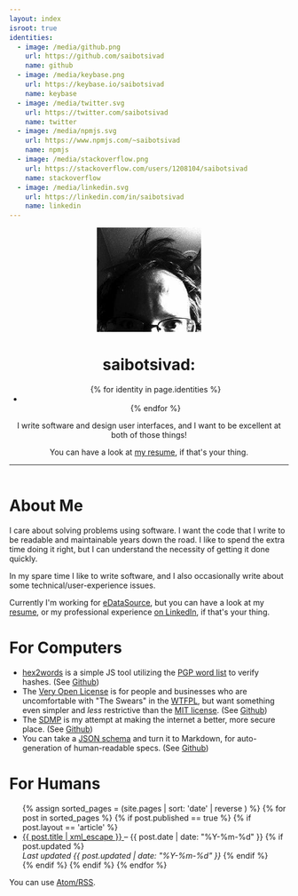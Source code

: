 ```yaml
---
layout: index
isroot: true
identities:
  - image: /media/github.png
    url: https://github.com/saibotsivad
    name: github
  - image: /media/keybase.png
    url: https://keybase.io/saibotsivad
    name: keybase
  - image: /media/twitter.svg
    url: https://twitter.com/saibotsivad
    name: twitter
  - image: /media/npmjs.svg
    url: https://www.npmjs.com/~saibotsivad
    name: npmjs
  - image: /media/stackoverflow.png
    url: https://stackoverflow.com/users/1208104/saibotsivad
    name: stackoverflow
  - image: /media/linkedin.svg
    url: https://linkedin.com/in/saibotsivad
    name: linkedin
---
```



<header class="index">
	<img src="/logo.jpg" alt="Logo of Tobias!">
	<h1>saibotsivad:</h1>
	<ul class="online-presence-icons">
		{% for identity in page.identities %}
		<li class="{{ identity.name }}">
			<a href="{{ identity.url }}">
				<img src="{{ identity.image }}" alt="">
			</a>
		</li>
		{% endfor %}
	</ul>
	<p>I write software and design user interfaces, and I want to be excellent at both of those things!</p>
	<p>You can have a look at <a href="/resume">my resume</a>, if that's your thing.</p>
	<hr>
</header>

# About Me

I care about solving problems using software. I want the
code that I write to be readable and maintainable years
down the road. I like to spend the extra time doing it
right, but I can understand the necessity of getting it
done quickly.

In my spare time I like to write software, and I also occasionally
write about some technical/user-experience issues.

Currently I'm working for [eDataSource](http://www.edatasource.com/),
but you can have a look at my [resume](/resume), or my professional
experience [on LinkedIn](https://linkedin.com/in/saibotsivad), if
that's your thing.

# For Computers

* [hex2words](https://tobiaslabs.github.io/hex2words/) is a simple JS tool utilizing the
	[PGP word list](https://en.wikipedia.org/wiki/PGP_word_list) to verify hashes.
	(See [Github](https://github.com/tobiaslabs/hex2words))
* The [Very Open License](http://veryopenlicense.com/) is for people and businesses
	who are uncomfortable with "The Swears" in the [WTFPL](http://www.wtfpl.net/),
	but want something even simpler and *less* restrictive than the
	[MIT license](http://opensource.org/licenses/MIT).
	(See [Github](https://github.com/saibotsivad/veryopenlicense))
* The [SDMP](https://sdmp.github.io/) is my attempt at making the internet a better,
	more secure place.
	(See [Github](https://github.com/sdmp/sdmp.github.io))
* You can take a [JSON schema](http://json-schema.org/) and turn it to
	Markdown, for auto-generation of human-readable specs.
	(See [Github](https://github.com/tobiaslabs/json-schema-to-markdown))

# For Humans

<ul>
{% assign sorted_pages = (site.pages | sort: 'date' | reverse ) %}
{% for post in sorted_pages %}
	{% if post.published == true %}
	{% if post.layout == 'article' %}
		<li>
			<a href="{{ site.url }}{{ post.url }}">
				{{ post.title | xml_escape }}
			</a>
			&ndash;
			{{ post.date | date: "%Y-%m-%d" }}
			{% if post.updated %}
				<br>
				<em>Last updated {{ post.updated | date: "%Y-%m-%d" }}</em>
			{% endif %}
		</li>
	{% endif %}
	{% endif %}
{% endfor %}
</ul>

You can use <a href="/feed.xml" class="link-muted">Atom/RSS</a>.
